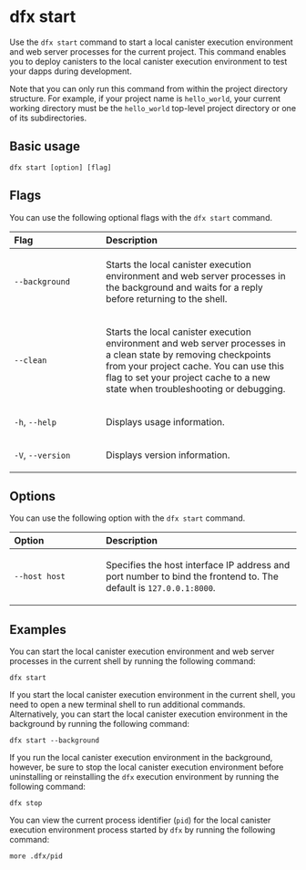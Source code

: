 # dfx start

Use the `dfx start` command to start a local canister execution environment and web server processes for the current project. This command enables you to deploy canisters to the local canister execution environment to test your dapps during development.

Note that you can only run this command from within the project directory structure. For example, if your project name is `hello_world`, your current working directory must be the `hello_world` top-level project directory or one of its subdirectories.

## Basic usage

    dfx start [option] [flag]

## Flags

You can use the following optional flags with the `dfx start` command.

<table>
<colgroup>
<col style="width: 32%" />
<col style="width: 68%" />
</colgroup>
<thead>
<tr class="header">
<th style="text-align: left;">Flag</th>
<th style="text-align: left;">Description</th>
</tr>
</thead>
<tbody>
<tr class="odd">
<td style="text-align: left;"><p><code>--background</code></p></td>
<td style="text-align: left;"><p>Starts the local canister execution environment and web server processes in the background and waits for a reply before returning to the shell.</p></td>
</tr>
<tr class="even">
<td style="text-align: left;"><p><code>--clean</code></p></td>
<td style="text-align: left;"><p>Starts the local canister execution environment and web server processes in a clean state by removing checkpoints from your project cache. You can use this flag to set your project cache to a new state when troubleshooting or debugging.</p></td>
</tr>
<tr class="odd">
<td style="text-align: left;"><p><code>-h</code>, <code>--help</code></p></td>
<td style="text-align: left;"><p>Displays usage information.</p></td>
</tr>
<tr class="even">
<td style="text-align: left;"><p><code>-V</code>, <code>--version</code></p></td>
<td style="text-align: left;"><p>Displays version information.</p></td>
</tr>
</tbody>
</table>

## Options

You can use the following option with the `dfx start` command.

<table>
<colgroup>
<col style="width: 32%" />
<col style="width: 68%" />
</colgroup>
<thead>
<tr class="header">
<th style="text-align: left;">Option</th>
<th style="text-align: left;">Description</th>
</tr>
</thead>
<tbody>
<tr class="odd">
<td style="text-align: left;"><p><code>--host host</code></p></td>
<td style="text-align: left;"><p>Specifies the host interface IP address and port number to bind the frontend to. The default is <code>127.0.0.1:8000</code>.</p></td>
</tr>
</tbody>
</table>

## Examples

You can start the local canister execution environment and web server processes in the current shell by running the following command:

    dfx start

If you start the local canister execution environment in the current shell, you need to open a new terminal shell to run additional commands. Alternatively, you can start the local canister execution environment in the background by running the following command:

    dfx start --background

If you run the local canister execution environment in the background, however, be sure to stop the local canister execution environment before uninstalling or reinstalling the `dfx` execution environment by running the following command:

    dfx stop

You can view the current process identifier (`pid`) for the local canister execution environment process started by `dfx` by running the following command:

    more .dfx/pid
